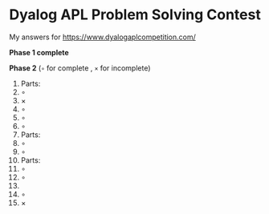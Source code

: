# Dyalog APL Problem Solving Contest

My answers for https://www.dyalogaplcompetition.com/

**Phase 1 complete**

**Phase 2**
(`∘` for complete , `×` for incomplete)
1. Parts:
 1. ∘
 2. ×
2. ∘
3. ∘
4. ∘
5. Parts:
 1. ∘
 2. ∘
6. Parts:
 1. ∘
 2. ∘
7.
 1. ∘
 2. ×
